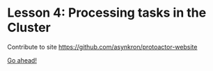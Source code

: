 ﻿# Lesson 4: Processing tasks in the Cluster

Contribute to site https://github.com/asynkron/protoactor-website 

[Go ahead!](../lesson-5)